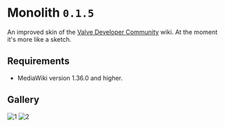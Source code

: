 # Monolith `0.1.5`
An improved skin of the [Valve Developer Community](https://developer.valvesoftware.com) wiki. At the moment it's more like a sketch.

## Requirements
* MediaWiki version 1.36.0 and higher.

## Gallery
![1](https://user-images.githubusercontent.com/90133781/231848479-73efd0bf-d2c2-41dd-a558-36f9a7c8a1b9.png)
![2](https://user-images.githubusercontent.com/90133781/231848491-a1284fa9-7562-4427-aba5-de12fb87181b.png)
